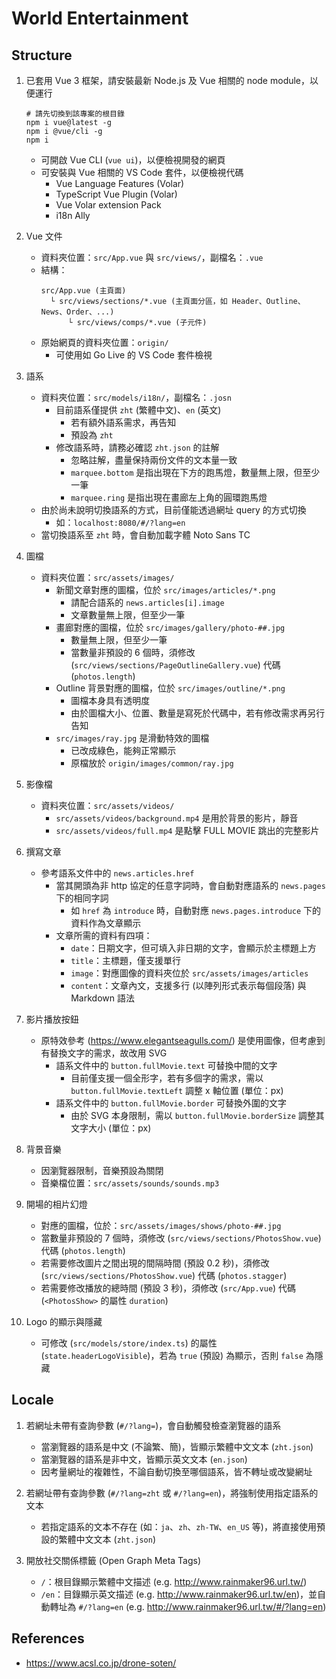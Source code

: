 # World Entertainment

## Structure
1. 已套用 Vue 3 框架，請安裝最新 Node.js 及 Vue 相關的 node module，以便運行
    ```shell
    # 請先切換到該專案的根目錄
    npm i vue@latest -g
    npm i @vue/cli -g
    npm i
    ```

    - 可開啟 Vue CLI (`vue ui`)，以便檢視開發的網頁
    - 可安裝與 Vue 相關的 VS Code 套件，以便檢視代碼
        - Vue Language Features (Volar)
        - TypeScript Vue Plugin (Volar)
        - Vue Volar extension Pack
        - i18n Ally

2. Vue 文件
    - 資料夾位置：`src/App.vue` 與 `src/views/`，副檔名：`.vue`
    - 結構：
        ```
        src/App.vue (主頁面)
          └ src/views/sections/*.vue (主頁面分區，如 Header、Outline、News、Order、...)
              └ src/views/comps/*.vue (子元件)
        ```
    - 原始網頁的資料夾位置：`origin/`
        - 可使用如 Go Live 的 VS Code 套件檢視

3. 語系
    - 資料夾位置：`src/models/i18n/`，副檔名：`.josn`
        - 目前語系僅提供 `zht` (繁體中文)、`en` (英文)
            - 若有額外語系需求，再告知
            - 預設為 `zht`
        - 修改語系時，請務必確認 `zht.json` 的註解
            - 忽略註解，盡量保持兩份文件的文本量一致
            - `marquee.bottom` 是指出現在下方的跑馬燈，數量無上限，但至少一筆
            - `marquee.ring` 是指出現在畫廊左上角的圓環跑馬燈
    - 由於尚未說明切換語系的方式，目前僅能透過網址 query 的方式切換
        - 如：`localhost:8080/#/?lang=en`
    - 當切換語系至 `zht` 時，會自動加載字體 Noto Sans TC

4. 圖檔
    - 資料夾位置：`src/assets/images/`
        - 新聞文章對應的圖檔，位於 `src/images/articles/*.png`
            - 請配合語系的 `news.articles[i].image`
            - 文章數量無上限，但至少一筆
        - 畫廊對應的圖檔，位於 `src/images/gallery/photo-##.jpg`
            - 數量無上限，但至少一筆
            - 當數量非預設的 6 個時，須修改 (`src/views/sections/PageOutlineGallery.vue`) 代碼 (`photos.length`)
        - Outline 背景對應的圖檔，位於 `src/images/outline/*.png`
            - 圖檔本身具有透明度
            - 由於圖檔大小、位置、數量是寫死於代碼中，若有修改需求再另行告知
        - `src/images/ray.jpg` 是滑動特效的圖檔
            - 已改成綠色，能夠正常顯示
            - 原檔放於 `origin/images/common/ray.jpg`

5. 影像檔
    - 資料夾位置：`src/assets/videos/`
        - `src/assets/videos/background.mp4` 是用於背景的影片，靜音
        - `src/assets/videos/full.mp4` 是點擊 FULL MOVIE 跳出的完整影片

6. 撰寫文章
    - 參考語系文件中的 `news.articles.href`
      - 當其開頭為非 http 協定的任意字詞時，會自動對應語系的 `news.pages` 下的相同字詞
        - 如 `href` 為 `introduce` 時，自動對應 `news.pages.introduce` 下的資料作為文章顯示
      - 文章所需的資料有四項：
        - `date`：日期文字，但可填入非日期的文字，會顯示於主標題上方
        - `title`：主標題，僅支援單行
        - `image`：對應圖像的資料夾位於 `src/assets/images/articles`
        - `content`：文章內文，支援多行 (以陣列形式表示每個段落) 與 Markdown 語法

7. 影片播放按鈕
    - 原特效參考 (https://www.elegantseagulls.com/) 是使用圖像，但考慮到有替換文字的需求，故改用 SVG
        - 語系文件中的 `button.fullMovie.text` 可替換中間的文字
            - 目前僅支援一個全形字，若有多個字的需求，需以 `button.fullMovie.textLeft` 調整 x 軸位置 (單位：px)
        - 語系文件中的 `button.fullMovie.border` 可替換外圍的文字
            - 由於 SVG 本身限制，需以 `button.fullMovie.borderSize` 調整其文字大小 (單位：px)

8. 背景音樂
    - 因瀏覽器限制，音樂預設為關閉
    - 音樂檔位置：`src/assets/sounds/sounds.mp3`

9. 開場的相片幻燈
    - 對應的圖檔，位於：`src/assets/images/shows/photo-##.jpg`
    - 當數量非預設的 7 個時，須修改 (`src/views/sections/PhotosShow.vue`) 代碼 (`photos.length`)
    - 若需要修改圖片之間出現的間隔時間 (預設 0.2 秒)，須修改 (`src/views/sections/PhotosShow.vue`) 代碼 (`photos.stagger`)
    - 若需要修改播放的總時間 (預設 3 秒)，須修改 (`src/App.vue`) 代碼 (`<PhotosShow>` 的屬性 `duration`)

10. Logo 的顯示與隱藏
    - 可修改 (`src/models/store/index.ts`) 的屬性 (`state.headerLogoVisible`)，若為 `true` (預設) 為顯示，否則 `false` 為隱藏

## Locale
1. 若網址未帶有查詢參數 (`#/?lang=`)，會自動觸發檢查瀏覽器的語系
    - 當瀏覽器的語系是中文 (不論繁、簡)，皆顯示繁體中文文本 (`zht.json`)
    - 當瀏覽器的語系是非中文，皆顯示英文文本 (`en.json`)
    - 因考量網址的複雜性，不論自動切換至哪個語系，皆不轉址或改變網址

2. 若網址帶有查詢參數 (`#/?lang=zht` 或 `#/?lang=en`)，將強制使用指定語系的文本
    - 若指定語系的文本不存在 (如：`ja`、`zh`、`zh-TW`、`en_US` 等)，將直接使用預設的繁體中文文本 (`zht.json`)

3. 開放社交關係標籤 (Open Graph Meta Tags)
    - `/`：根目錄顯示繁體中文描述 (e.g. http://www.rainmaker96.url.tw/)
    - `/en`：目錄顯示英文描述 (e.g. http://www.rainmaker96.url.tw/en)，並自動轉址為 `#/?lang=en` (e.g. http://www.rainmaker96.url.tw/#/?lang=en)

## References
* https://www.acsl.co.jp/drone-soten/
